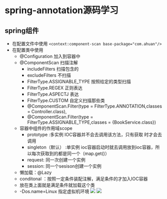 # spring-annotation源码学习 #
## spring组件 ##
-  在配置文件中使用
   `<context:component-scan base-package="com.ahuan"/>`
- 在配置类中使用 
   - @Configuration 加入到容器中
   - @ComponentScan 扫描注解
      - includeFilters 扫描包含的
      - excludeFilters 不扫描
      - FilterType.ASSIGNABLE_TYPE 按照给定的类型扫描
      - FilterType.REGEX 正则表达
      - FilterType.ASPECTJ 表达
      - FilterType.CUSTOM 自定义扫描那些类
      -  @ComponentScan.Filter(type = FilterType.ANNOTATION,classes = Controller.class),
      -  @ComponentScan.Filter(type =      FilterType.ASSIGNABLE_TYPE,classes = {BookService.class})
   - 容器中组件的作用域scope 
      -  prototype :多实例 IOC容器并不会去调用该方法，只有获取	时才会去调用
     *  singleton（默认） :单实例 ioc容器启动时就去调用放到ioc容器，所以每次获取到的都是同一个（map.get()）
     *  request: 同一次创建一个实例
     *  session: 同一个sesison创建一个实例
   *  懒加载：@Lazy 
   *  conditonal ：按照一定条件装配注解，满足条件的才加入IOC容器
   *  放在类上面就是满足条件就加载这个类
   *  -Dos.name=Linux 指定虚拟机环境
   ![](https://i.imgur.com/C3gQY0c.png)
   ![](https://i.imgur.com/lWrbBZr.png)
